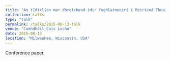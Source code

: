 ```yaml
---
title: "An tIdirlíon mar dhroichead idir foghlaimeoirí i Meiriceá Thuaidh agus an Ghaeltacht"
collection: talks
type: "Talk"
permalink: /talks/2015-08-13-talk
venue: "Comhdháil Cois Locha"
date: 2015-08-13
location: "Milwaukee, Wisconsin, USA"
---
```


Conference paper.
